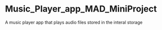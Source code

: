 # Music_Player_app_MAD_MiniProject
 A music player app that plays audio files stored in the interal storage
